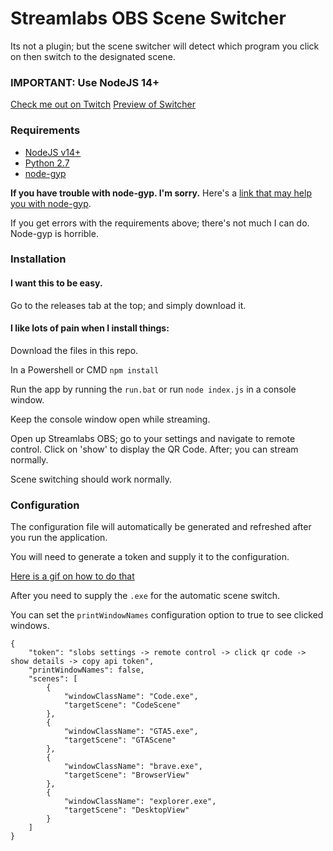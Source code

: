 # Streamlabs OBS Scene Switcher

Its not a plugin; but the scene switcher will detect which program you click on then switch to the designated scene.

### IMPORTANT: Use NodeJS 14+

[Check me out on Twitch](https://twitch.tv/stuyksoft/)
[Preview of Switcher](https://clips.twitch.tv/LuckyInspiringMeerkatDeIlluminati)

### Requirements

-   [NodeJS v14+](https://nodejs.org/en/download/)
-   [Python 2.7](https://www.python.org/downloads/release/python-2716/)
-   [node-gyp]()

**If you have trouble with node-gyp. I'm sorry.**
Here's a [link that may help you with node-gyp](https://spin.atomicobject.com/2019/03/27/node-gyp-windows/).

If you get errors with the requirements above; there's not much I can do. Node-gyp is horrible.

### Installation

#### I want this to be easy.

Go to the releases tab at the top; and simply download it.

#### I like lots of pain when I install things:

Download the files in this repo.

In a Powershell or CMD
`npm install`

Run the app by running the `run.bat` or run `node index.js` in a console window.

Keep the console window open while streaming.

Open up Streamlabs OBS; go to your settings and navigate to remote control.
Click on 'show' to display the QR Code. After; you can stream normally.

Scene switching should work normally.

### Configuration

The configuration file will automatically be generated and refreshed after you run the application.

You will need to generate a token and supply it to the configuration.

[Here is a gif on how to do that](https://gfycat.com/DisfiguredAmazingBighornsheep)

After you need to supply the `.exe` for the automatic scene switch.

You can set the `printWindowNames` configuration option to true to see clicked windows.

```
{
    "token": "slobs settings -> remote control -> click qr code -> show details -> copy api token",
    "printWindowNames": false,
    "scenes": [
        {
            "windowClassName": "Code.exe",
            "targetScene": "CodeScene"
        },
        {
            "windowClassName": "GTA5.exe",
            "targetScene": "GTAScene"
        },
        {
            "windowClassName": "brave.exe",
            "targetScene": "BrowserView"
        },
        {
            "windowClassName": "explorer.exe",
            "targetScene": "DesktopView"
        }
    ]
}
```
